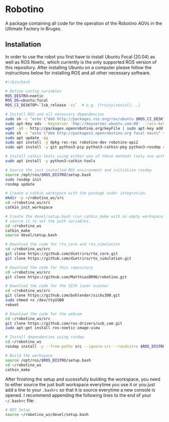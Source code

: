 # Robotino
A package containing all code for the operation of the Robotino AGVs in the Ultimate Factory in Bruges.

## Installation

In order to use the robot you first have to install Ubuntu Focal (20.04) as well as ROS Noetic, which currently is the only supported ROS version of this repository. After installing Ubuntu on a computer please follow the instructions below for installing ROS and all other necessary software.

```bash
#!/bin/bash

# Define config variables
ROS_DISTRO=noetic 
ROS_OS=ubuntu:focal
ROS_CI_DESKTOP=`lsb_release -cs`  # e.g. [trusty|xenial|...]

# Install ROS and all necessary dependencies
sudo sh -c "echo \"deb http://packages.ros.org/ros/ubuntu $ROS_CI_DESKTOP main\" > /etc/apt/sources.list.d/ros-latest.list"
sudo apt-key adv --keyserver 'hkp://keyserver.ubuntu.com:80' --recv-key C1CF6E31E6BADE8868B172B4F42ED6FBAB17C654
wget -qO - http://packages.openrobotino.org/keyFile | sudo apt-key add -
sudo sh -c "echo \"deb http://packages2.openrobotino.org focal main\" > /etc/apt/sources.list.d/openrobotino.list"
sudo apt update -qq
sudo apt install -y dpkg rec-rpc robotino-dev robotino-api2 
sudo apt install -y git python3-pip python3-catkin-pkg python3-rosdep ros-$ROS_DISTRO-ros-base

# Install catkin tools using either one of these methods (only one works ususally, try it out in the worst case)
sudo apt install -y python3-catkin-tools

# Source the just installed ROS environment and initialize rosdep
source /opt/ros/$ROS_DISTRO/setup.bash
sudo rosdep init
rosdep update

# Create a catkin workspace with the package under integration.
mkdir -p ~/robotino_ws/src
cd ~/robotino_ws/src
catkin_init_workspace

# Create the devel/setup.bash (run catkin_make with an empty workspace) and
# source it to set the path variables.
cd ~/robotino_ws
catkin_make
source devel/setup.bash

# Download the code for rto_core and rto_simulation
cd ~/robotino_ws/src
git clone https://github.com/dietriro/rto_core.git
git clone https://github.com/dietriro/rto_simulation.git

# Download the code for this repository
cd ~/robotino_ws/src
git clone https://github.com/MatthiasDR96/robotino.git

# Download the code for the SICK laser scanner
cd ~/robotino_ws/src
git clone https://github.com/bohlender/sicks300.git
sudo chmod +x /dev/ttyUSB0
reboot

# Download the code for the webcam
cd ~/robotino_ws/src
git clone https://github.com/ros-drivers/usb_cam.git
sudo apt-get install ros-noetic-image-view

# Install dependencies using rosdep
cd ~/robotino_ws
rosdep install -y --from-paths src --ignore-src --rosdistro $ROS_DISTRO --os=$ROS_OS

# Build the workspace
source /opt/ros/$ROS_DISTRO/setup.bash
cd ~/robotino_ws
catkin_make
```

After finishing the setup and sucessfully building the workspace, you need to either source the just built workspace everytime you use it or you just add a line to your `.bashrc` so that it is source everytime a new console is opened. I recommend appending the following lines to the end of your `~/.bashrc` file:

```bash
# ROS Setup
source ~/robotino_ws/devel/setup.bash
```